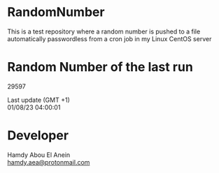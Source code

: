 # RandomNumber    
This is a test repository where a random number is pushed to a file automatically passwordless from a cron job in my Linux CentOS server    
# Random Number of the last run   
29597
      
Last update (GMT +1)    
01/08/23 04:00:01
# Developer    
Hamdy Abou El Anein   
hamdy.aea@protonmail.com
